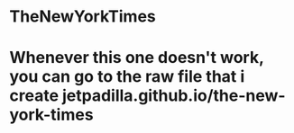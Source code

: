 # TheNewYorkTimes

# Whenever this one doesn't work, you can go to the raw file that i create jetpadilla.github.io/the-new-york-times
